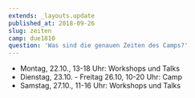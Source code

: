 ```yaml
---
extends: _layouts.update
published_at: 2018-09-26
slug: zeiten
camp: due1810
question: 'Was sind die genauen Zeiten des Camps?'
---
```


- Montag, 22.10., 13-18 Uhr: Workshops und Talks
- Dienstag, 23.10. - Freitag 26.10, 10-20 Uhr: Camp
- Samstag, 27.10., 11-16 Uhr: Workshops und Talks
